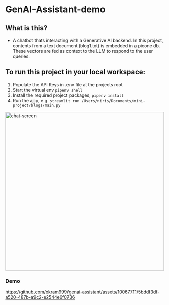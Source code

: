# GenAI-Assistant-demo


## What is this?
- A chatbot thats interacting with a Generative AI backend. In this project, contents from a text document (blog1.txt) is embedded in a picone db. These vectors are fed as context to the LLM to respond to the user queries.


## To run this project in your local workspace:
 1. Populate the API Keys in .env file at the projects root
 2. Start the virtual env `pipenv shell`
 3. Install the required project packages, `pipenv install`
 4. Run the app, e.g. `streamlit run /Users/niris/Documents/mini-project/blogs/main.py`

<img width="500" alt="chat-screen" src="https://github.com/okram999/genai-assistant/assets/10067711/21794718-17f8-47cf-a173-c032bca18d09">





### Demo

https://github.com/okram999/genai-assistant/assets/10067711/5bddf3df-a520-487b-a9c2-e2544e6f0736

